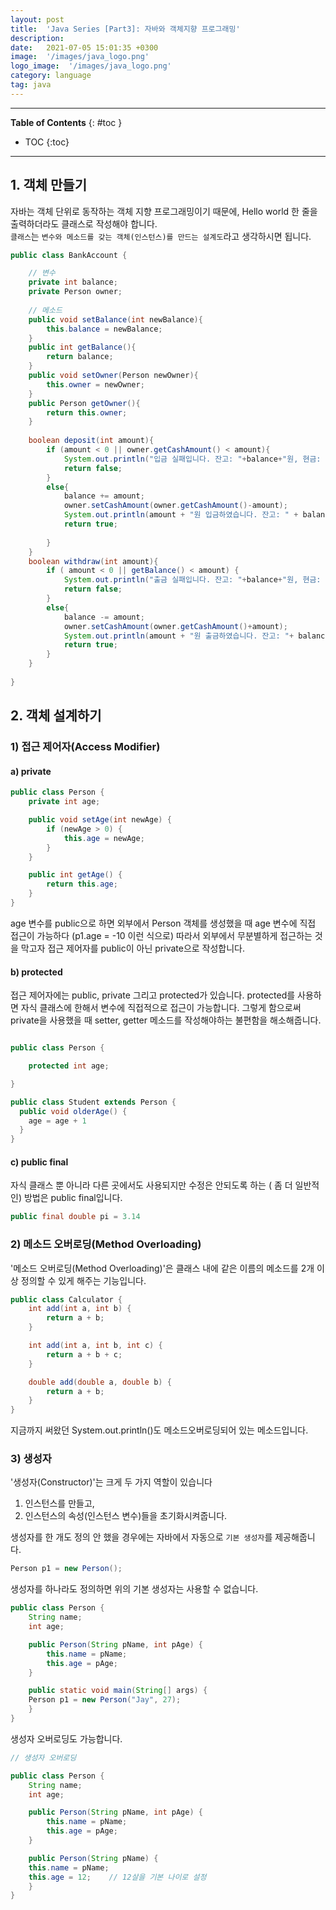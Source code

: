```yaml
---
layout: post
title:  'Java Series [Part3]: 자바와 객체지향 프로그래밍'
description: 
date:   2021-07-05 15:01:35 +0300
image:  '/images/java_logo.png'
logo_image:  '/images/java_logo.png'
category: language
tag: java
---
```

---

**Table of Contents**
{: #toc }
*  TOC
{:toc}

---


## 1. 객체 만들기  
자바는 객체 단위로 동작하는 객체 지향 프로그래밍이기 때문에, Hello world 한 줄을 출력하더라도 클래스로 작성해야 합니다.  
`클래스`는 `변수와 메소드를 갖는 객체(인스턴스)를 만드는 설계도`라고 생각하시면 됩니다.

```java
public class BankAccount {

    // 변수
    private int balance;
    private Person owner;
    
    // 메소드
    public void setBalance(int newBalance){
        this.balance = newBalance;
    }
    public int getBalance(){
        return balance;
    }
    public void setOwner(Person newOwner){
        this.owner = newOwner;
    }
    public Person getOwner(){
        return this.owner;
    }
    
    boolean deposit(int amount){
        if (amount < 0 || owner.getCashAmount() < amount){
            System.out.println("입금 실패입니다. 잔고: "+balance+"원, 현금: "+owner.getCashAmount()+"원");
            return false;
        }
        else{
            balance += amount;
            owner.setCashAmount(owner.getCashAmount()-amount);
            System.out.println(amount + "원 입금하였습니다. 잔고: " + balance + "원, 현금: " + owner.getCashAmount() + "원");
            return true;
            
        }
    }
    boolean withdraw(int amount){
        if ( amount < 0 || getBalance() < amount) {
            System.out.println("출금 실패입니다. 잔고: "+balance+"원, 현금: "+owner.getCashAmount()+"원");
            return false;
        }
        else{
            balance -= amount;
            owner.setCashAmount(owner.getCashAmount()+amount);
            System.out.println(amount + "원 출금하였습니다. 잔고: "+ balance + "원, 현금: " + owner.getCashAmount() + "원");
            return true;
        }
    }
    
}
```

## 2. 객체 설계하기  

### 1) 접근 제어자(Access Modifier)  

#### a) private

```java
public class Person {
    private int age;

    public void setAge(int newAge) {
        if (newAge > 0) {
            this.age = newAge;
        }
    }

    public int getAge() {
        return this.age;
    }
}
```  

age 변수를 public으로 하면 외부에서 Person 객체를 생성했을 때 age 변수에 직접 접근이 가능하다 (p1.age = -10 이런 식으로) 따라서 외부에서 무분별하게 접근하는 것을 막고자 
접근 제어자를 public이 아닌 private으로 작성합니다.  

#### b) protected

접근 제어자에는 public, private 그리고 protected가 있습니다. protected를 사용하면 자식 클래스에 한해서 변수에 직접적으로 접근이 가능합니다. 그렇게 함으로써 private을 사용했을 때 setter, getter 메소드를 작성해야하는 불편함을 해소해줍니다.

```java  

public class Person {

    protected int age;

}

public class Student extends Person {
  public void olderAge() {
    age = age + 1
  }
}
```

#### c) public final

자식 클래스 뿐 아니라 다른 곳에서도 사용되지만 수정은 안되도록 하는 ( 좀 더 일반적인) 방법은 public final입니다.

```java
public final double pi = 3.14
```

### 2) 메소드 오버로딩(Method Overloading)  

'메소드 오버로딩(Method Overloading)'은 클래스 내에 같은 이름의 메소드를 2개 이상 정의할 수 있게 해주는 기능입니다.  

```java
public class Calculator {
    int add(int a, int b) {
        return a + b;
    }

    int add(int a, int b, int c) {
        return a + b + c;
    }

    double add(double a, double b) {
        return a + b;
    }
}
```  

지금까지 써왔던 System.out.println()도 메소드오버로딩되어 있는 메소드입니다.

### 3) 생성자

'생성자(Constructor)'는 크게 두 가지 역할이 있습니다

1. 인스턴스를 만들고,
2. 인스턴스의 속성(인스턴스 변수)들을 초기화시켜줍니다.

생성자를 한 개도 정의 안 했을 경우에는 자바에서 자동으로 `기본 생성자`를 제공해줍니다. 

```java
Person p1 = new Person();
```  

생성자를 하나라도 정의하면 위의 기본 생성자는 사용할 수 없습니다.  

```java
public class Person {
    String name;
    int age;

    public Person(String pName, int pAge) {
        this.name = pName;
        this.age = pAge;
    }

    public static void main(String[] args) {
    Person p1 = new Person("Jay", 27);
    }
}  
```   

생성자 오버로딩도 가능합니다.  

```java
// 생성자 오버로딩

public class Person {
    String name;
    int age;

    public Person(String pName, int pAge) {
        this.name = pName;
        this.age = pAge;
    }

    public Person(String pName) {
    this.name = pName;
    this.age = 12;    // 12살을 기본 나이로 설정
    }
}
```
